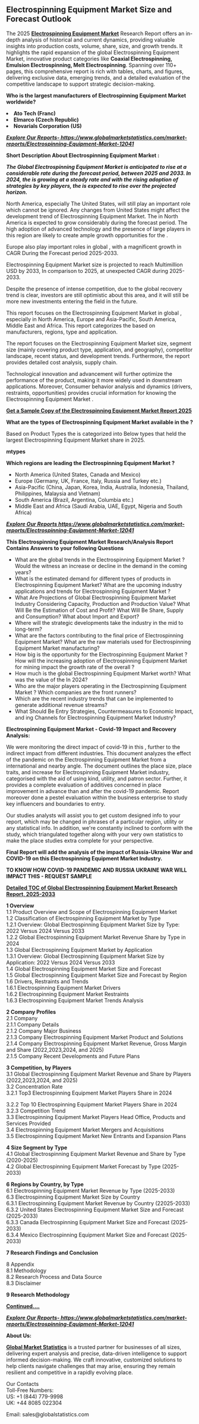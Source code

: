 <h2>Electrospinning Equipment Market Size and Forecast Outlook</h2><p>The 2025 <strong><a href="https://www.globalmarketstatistics.com/market-reports/Electrospinning-Equipment-Market-12041">Electrospinning Equipment Market</a></strong> Research Report offers an in-depth analysis of historical and current dynamics, providing valuable insights into production costs, volume, share, size, and growth trends. It highlights the rapid expansion of the global Electrospinning Equipment Market, innovative product categories like <strong>Coaxial Electrospinning, Emulsion Electrospinning, Melt Electrospinning</strong>. Spanning over 110+ pages, this comprehensive report is rich with tables, charts, and figures, delivering exclusive data, emerging trends, and a detailed evaluation of the competitive landscape to support strategic decision-making.</p><p><strong>Who is the largest manufacturers of Electrospinning Equipment Market worldwide?</strong></p><p><strong><li>Ato Tech (Franc)<li>Elmarco (Czech Republic)<li>Novarials Corporation (US)</strong></p><p><strong><em><a href="https://www.globalmarketstatistics.com/market-reports/Electrospinning-Equipment-Market-12041">Explore Our Reports-&nbsp;https://www.globalmarketstatistics.com/market-reports/Electrospinning-Equipment-Market-12041</a></em></strong></p><p><strong>Short Description About Electrospinning Equipment Market :</strong></p><p><strong><em>The Global Electrospinning Equipment Market is anticipated to rise at a considerable rate during the forecast period, between 2025 and 2033. In 2024, the is growing at a steady rate and with the rising adoption of strategies by key players, the is expected to rise over the projected horizon.</em></strong></p><p>North America, especially The United States, will still play an important role which cannot be ignored. Any changes from United States might affect the development trend of Electrospinning Equipment Market. The in North America is expected to grow considerably during the forecast period. The high adoption of advanced technology and the presence of large players in this region are likely to create ample growth opportunities for the .</p><p>Europe also play important roles in global , with a magnificent growth in CAGR During the Forecast period 2025-2033.</p><p>Electrospinning Equipment Market size is projected to reach Multimillion USD by 2033, In comparison to 2025, at unexpected CAGR during 2025-2033.</p><p>Despite the presence of intense competition, due to the global recovery trend is clear, investors are still optimistic about this area, and it will still be more new investments entering the field in the future.</p><p>This report focuses on the Electrospinning Equipment Market in global , especially in North America, Europe and Asia-Pacific, South America, Middle East and Africa. This report categorizes the based on manufacturers, regions, type and application.</p><p>The report focuses on the Electrospinning Equipment Market size, segment size (mainly covering product type, application, and geography), competitor landscape, recent status, and development trends. Furthermore, the report provides detailed cost analysis, supply chain.</p><p>Technological innovation and advancement will further optimize the performance of the product, making it more widely used in downstream applications. Moreover, Consumer behavior analysis and dynamics (drivers, restraints, opportunities) provides crucial information for knowing the Electrospinning Equipment Market .</p><p><strong><a href="https://www.globalmarketstatistics.com/market-reports/Electrospinning-Equipment-Market-12041">Get a Sample Copy of the Electrospinning Equipment Market Report 2025</a></strong></p><p><strong>What are the types of Electrospinning Equipment Market available in the ?</strong></p><p>Based on Product Types the is categorized into Below types that held the largest Electrospinning Equipment Market share in 2025.</p><p><strong>mtypes</strong></p><p><strong>Which regions are leading the Electrospinning Equipment Market ?</strong></p><ul><li>North America (United States, Canada and Mexico)</li><li>Europe (Germany, UK, France, Italy, Russia and Turkey etc.)</li><li>Asia-Pacific (China, Japan, Korea, India, Australia, Indonesia, Thailand, Philippines, Malaysia and Vietnam)</li><li>South America (Brazil, Argentina, Columbia etc.)</li><li>Middle East and Africa (Saudi Arabia, UAE, Egypt, Nigeria and South Africa)</li></ul><p><strong><em><a href="https://www.globalmarketstatistics.com/market-reports/Electrospinning-Equipment-Market-12041">Explore Our Reports https://www.globalmarketstatistics.com/market-reports/Electrospinning-Equipment-Market-12041</a></em></strong></p><p><strong>This Electrospinning Equipment Market Research/Analysis Report Contains Answers to your following Questions</strong></p><ul><li>What are the global trends in the Electrospinning Equipment Market ? Would the witness an increase or decline in the demand in the coming years?</li><li>What is the estimated demand for different types of products in Electrospinning Equipment Market? What are the upcoming industry applications and trends for Electrospinning Equipment Market ?</li><li>What Are Projections of Global Electrospinning Equipment Market Industry Considering Capacity, Production and Production Value? What Will Be the Estimation of Cost and Profit? What Will Be Share, Supply and Consumption? What about Import and Export?</li><li>Where will the strategic developments take the industry in the mid to long-term?</li><li>What are the factors contributing to the final price of Electrospinning Equipment Market? What are the raw materials used for Electrospinning Equipment Market manufacturing?</li><li>How big is the opportunity for the Electrospinning Equipment Market ? How will the increasing adoption of Electrospinning Equipment Market for mining impact the growth rate of the overall ?</li><li>How much is the global Electrospinning Equipment Market worth? What was the value of the In 2024?</li><li>Who are the major players operating in the Electrospinning Equipment Market ? Which companies are the front runners?</li><li>Which are the recent industry trends that can be implemented to generate additional revenue streams?</li><li>What Should Be Entry Strategies, Countermeasures to Economic Impact, and ing Channels for Electrospinning Equipment Market Industry?</li></ul><p><strong>Electrospinning Equipment Market - Covid-19 Impact and Recovery Analysis:</strong></p><p>We were monitoring the direct impact of covid-19 in this , further to the indirect impact from different industries. This document analyzes the effect of the pandemic on the Electrospinning Equipment Market from a international and nearby angle. The document outlines the place size, place traits, and increase for Electrospinning Equipment Market industry, categorised with the aid of using kind, utility, and patron sector. Further, it provides a complete evaluation of additives concerned in place improvement in advance than and after the covid-19 pandemic. Report moreover done a pestel evaluation within the business enterprise to study key influencers and boundaries to entry.</p><p>Our studies analysts will assist you to get custom designed info to your report, which may be changed in phrases of a particular region, utility or any statistical info. In addition, we're constantly inclined to conform with the study, which triangulated together along with your very own statistics to make the place studies extra complete for your perspective.</p><p><strong>Final Report will add the analysis of the impact of Russia-Ukraine War and COVID-19 on this Electrospinning Equipment Market Industry.</strong></p><p><strong>TO KNOW HOW COVID-19 PANDEMIC AND RUSSIA UKRAINE WAR WILL IMPACT THIS - REQUEST SAMPLE</strong></p><p><strong><a href="https://www.globalmarketstatistics.com/market-reports/Electrospinning-Equipment-Market-12041">Detailed TOC of Global Electrospinning Equipment Market Research Report, 2025-2033</a></strong></p><p><strong>1 Overview</strong><br /> 1.1 Product Overview and Scope of Electrospinning Equipment Market<br /> 1.2 Classification of Electrospinning Equipment Market by Type<br /> 1.2.1 Overview: Global Electrospinning Equipment Market Size by Type: 2022 Versus 2024 Versus 2033<br /> 1.2.2 Global Electrospinning Equipment Market Revenue Share by Type in 2024<br /> 1.3 Global Electrospinning Equipment Market by Application<br /> 1.3.1 Overview: Global Electrospinning Equipment Market Size by Application: 2022&nbsp;Versus 2024 Versus 2033<br /> 1.4 Global Electrospinning Equipment Market Size and Forecast<br /> 1.5 Global Electrospinning Equipment Market Size and Forecast by Region<br /> 1.6 Drivers, Restraints and Trends<br /> 1.6.1 Electrospinning Equipment Market Drivers<br /> 1.6.2 Electrospinning Equipment Market Restraints<br /> 1.6.3 Electrospinning Equipment Market Trends Analysis</p><p><strong>2 Company Profiles</strong><br /> 2.1 Company<br /> 2.1.1 Company Details<br /> 2.1.2 Company Major Business<br /> 2.1.3 Company Electrospinning Equipment Market Product and Solutions<br /> 2.1.4 Company Electrospinning Equipment Market Revenue, Gross Margin and Share (2022,2023,2024, and 2025)<br /> 2.1.5 Company Recent Developments and Future Plans</p><p><strong>3 Competition, by Players</strong><br /> 3.1 Global Electrospinning Equipment Market Revenue and Share by Players (2022,2023,2024, and 2025)<br /> 3.2 Concentration Rate<br /> 3.2.1 Top3 Electrospinning Equipment Market Players Share in 2024</p><p>3.2.2 Top 10 Electrospinning Equipment Market Players Share in 2024<br /> 3.2.3 Competition Trend<br /> 3.3 Electrospinning Equipment Market Players Head Office, Products and Services Provided<br /> 3.4 Electrospinning Equipment Market Mergers and Acquisitions<br /> 3.5 Electrospinning Equipment Market New Entrants and Expansion Plans</p><p><strong>4 Size Segment by Type</strong><br /> 4.1 Global Electrospinning Equipment Market Revenue and Share by Type (2020-2025)<br /> 4.2 Global Electrospinning Equipment Market Forecast by Type (2025-2033)</p><p><strong>6 Regions by Country, by Type</strong><br /> 6.1 Electrospinning Equipment Market Revenue by Type (2025-2033)<br /> 6.3 Electrospinning Equipment Market Size by Country<br /> 6.3.1 Electrospinning Equipment Market Revenue by Country (22025-2033)<br /> 6.3.2 United States Electrospinning Equipment Market Size and Forecast (2025-2033)<br /> 6.3.3 Canada Electrospinning Equipment Market Size and Forecast (2025-2033)<br /> 6.3.4 Mexico Electrospinning Equipment Market Size and Forecast (2025-2033)</p><p><strong>7 Research Findings and Conclusion</strong></p><p>8 Appendix<br /> 8.1 Methodology<br /> 8.2 Research Process and Data Source<br /> 8.3 Disclaimer</p><p><strong>9 Research Methodology</strong></p><p><strong><a href="https://www.globalmarketstatistics.com/market-reports/Electrospinning-Equipment-Market-12041">Continued&hellip;.</a></strong></p><p><strong><em><a href="https://www.globalmarketstatistics.com/market-reports/Electrospinning-Equipment-Market-12041">Explore Our Reports-&nbsp;https://www.globalmarketstatistics.com/market-reports/Electrospinning-Equipment-Market-12041</a></em></strong></p><p><strong>About Us:</strong></p><p><strong><a href="https://www.globalmarketstatistics.com/">Global Market Statistics</a></strong> is a trusted partner for businesses of all sizes, delivering expert analysis and precise, data-driven intelligence to support informed decision-making. We craft innovative, customized solutions to help clients navigate challenges that may arise, ensuring they remain resilient and competitive in a rapidly evolving place.</p><p>Our Contacts<br /> Toll-Free Numbers:<br /> US: +1 (844) 779-9998<br /> UK: +44 8085 022304</p><p>Email: sales@globalstatistics.com</p>
